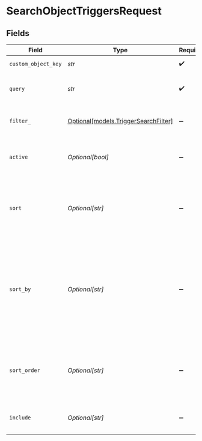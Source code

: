 # SearchObjectTriggersRequest


## Fields

| Field                                                                                                                                                  | Type                                                                                                                                                   | Required                                                                                                                                               | Description                                                                                                                                            |
| ------------------------------------------------------------------------------------------------------------------------------------------------------ | ------------------------------------------------------------------------------------------------------------------------------------------------------ | ------------------------------------------------------------------------------------------------------------------------------------------------------ | ------------------------------------------------------------------------------------------------------------------------------------------------------ |
| `custom_object_key`                                                                                                                                    | *str*                                                                                                                                                  | :heavy_check_mark:                                                                                                                                     | The key of a custom object                                                                                                                             |
| `query`                                                                                                                                                | *str*                                                                                                                                                  | :heavy_check_mark:                                                                                                                                     | Query string used to find all triggers with matching title                                                                                             |
| `filter_`                                                                                                                                              | [Optional[models.TriggerSearchFilter]](../models/triggersearchfilter.md)                                                                               | :heavy_minus_sign:                                                                                                                                     | Trigger attribute filters for the search. See [Filter](#filter)                                                                                        |
| `active`                                                                                                                                               | *Optional[bool]*                                                                                                                                       | :heavy_minus_sign:                                                                                                                                     | Filter by active triggers if true or inactive triggers if false                                                                                        |
| `sort`                                                                                                                                                 | *Optional[str]*                                                                                                                                        | :heavy_minus_sign:                                                                                                                                     | Cursor-based pagination only. Possible values are "alphabetical", "created_at", "updated_at", or "position".                                           |
| `sort_by`                                                                                                                                              | *Optional[str]*                                                                                                                                        | :heavy_minus_sign:                                                                                                                                     | Offset pagination only. Possible values are "alphabetical", "created_at", "updated_at", "usage_1h", "usage_24h", or "usage_7d". Defaults to "position" |
| `sort_order`                                                                                                                                           | *Optional[str]*                                                                                                                                        | :heavy_minus_sign:                                                                                                                                     | One of "asc" or "desc". Defaults to "asc" for alphabetical and position sort, "desc" for all others                                                    |
| `include`                                                                                                                                              | *Optional[str]*                                                                                                                                        | :heavy_minus_sign:                                                                                                                                     | A sideload to include in the response. See [Sideloads](#sideloads-2)                                                                                   |